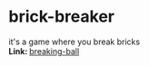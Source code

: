 # brick-breaker
 it's a game where you break bricks <br>
 <b> Link: </b> <a href = "https://breakingball.netlify.app/"> breaking-ball </a>
